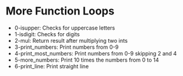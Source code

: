 # More Function Loops

- 0-isupper: Checks for uppercase letters
- 1-isdigit: Checks for digits
- 2-mul: Return result after multiplying two ints
- 3-print_numbers: Print numbers from 0-9
- 4-print_most_numbers: Print numbers from 0-9 skipping 2 and 4
- 5-more_numbers: Print 10 times the numbers from 0 to 14
- 6-print_line: Print straight line

